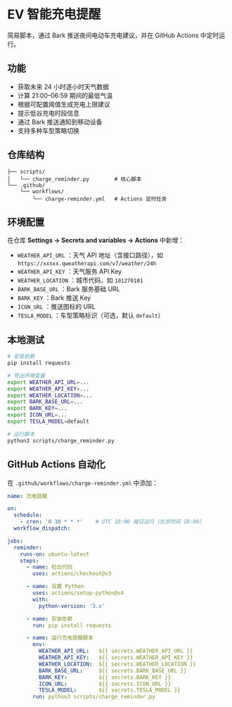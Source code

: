 # EV 智能充电提醒

简易脚本，通过 Bark 推送夜间电动车充电建议，并在 GitHub Actions 中定时运行。

## 功能

* 获取未来 24 小时逐小时天气数据
* 计算 21:00–06:59 期间的最低气温
* 根据可配置阈值生成充电上限建议
* 提示低谷充电时段信息
* 通过 Bark 推送通知到移动设备
* 支持多种车型策略切换

## 仓库结构

```
├── scripts/
│   └── charge_reminder.py        # 核心脚本
└── .github/
    └── workflows/
        └── charge-reminder.yml   # Actions 定时任务
```

## 环境配置

在仓库 **Settings → Secrets and variables → Actions** 中新增：

* `WEATHER_API_URL`   ：天气 API 地址（含接口路径），如 `https://xxxxx.qweatherapi.com/v7/weather/24h`
* `WEATHER_API_KEY`   ：天气服务 API Key
* `WEATHER_LOCATION`  ：城市代码，如 `101270101`
* `BARK_BASE_URL`     ：Bark 服务基础 URL
* `BARK_KEY`          ：Bark 推送 Key
* `ICON_URL`          ：推送图标的 URL
* `TESLA_MODEL`       ：车型策略标识（可选，默认 `default`）

## 本地测试

```bash
# 安装依赖
pip install requests

# 导出环境变量
export WEATHER_API_URL=...
export WEATHER_API_KEY=...
export WEATHER_LOCATION=...
export BARK_BASE_URL=...
export BARK_KEY=...
export ICON_URL=...
export TESLA_MODEL=default

# 运行脚本
python3 scripts/charge_reminder.py
```

## GitHub Actions 自动化

在 `.github/workflows/charge-reminder.yml` 中添加：

```yaml
name: 充电提醒

on:
  schedule:
    - cron: '0 10 * * *'    # UTC 10:00 每日运行（北京时间 18:00）
  workflow_dispatch:

jobs:
  reminder:
    runs-on: ubuntu-latest
    steps:
      - name: 检出代码
        uses: actions/checkout@v3

      - name: 设置 Python
        uses: actions/setup-python@v4
        with:
          python-version: '3.x'

      - name: 安装依赖
        run: pip install requests

      - name: 运行充电提醒脚本
        env:
          WEATHER_API_URL:   ${{ secrets.WEATHER_API_URL }}
          WEATHER_API_KEY:   ${{ secrets.WEATHER_API_KEY }}
          WEATHER_LOCATION:  ${{ secrets.WEATHER_LOCATION }}
          BARK_BASE_URL:     ${{ secrets.BARK_BASE_URL }}
          BARK_KEY:          ${{ secrets.BARK_KEY }}
          ICON_URL:          ${{ secrets.ICON_URL }}
          TESLA_MODEL:       ${{ secrets.TESLA_MODEL }}
        run: python3 scripts/charge_reminder.py
```
